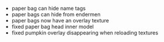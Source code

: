 - paper bag can hide name tags
- paper bags can hide from endermen
- paper bags now have an overlay texture
- fixed paper bag head inner model
- fixed pumpkin overlay disappearing when reloading textures
